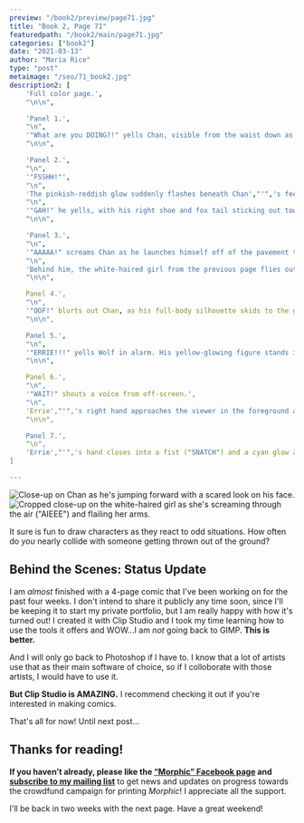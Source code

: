 ```yaml
---
preview: "/book2/preview/page71.jpg"
title: "Book 2, Page 71"
featuredpath: "/book2/main/page71.jpg"
categories: ["book2"]
date: "2021-03-13"
author: "Maria Rice"
type: "post"
metaimage: "/seo/71_book2.jpg"
description2: [
    'Full color page.',
    "\n\n",

    'Panel 1.',
    "\n",
    '"What are you DOING?!" yells Chan, visible from the waist down as he rushes forward toward the right side of the panel. Neither of his red tennis shoes touch the sunlit pavement. A small, pinkish-reddish glow appears on the ground just at the right panel border.',
    "\n\n",

    'Panel 2.',
    "\n",
    '"FSSHH!"',
    "\n",
    'The pinkish-reddish glow suddenly flashes beneath Chan',"'",'s feet as he haphazardly leaps over it.',
    "\n",
    '"GAH!" he yells, with his right shoe and fox tail sticking out towards the left side of the panel.',
    "\n\n",

    'Panel 3.',
    "\n",
    '"AAAAA!" screams Chan as he launches himself off of the pavement towards the viewer, his eyes widened and arms raised.',
    "\n",
    'Behind him, the white-haired girl from the previous page flies out of the pinkish-reddish glow with a scream ("AIEEEE!"), her long hair trailing behind her and her arms flailing. Her trajectory back to the pinkish-reddish glow shows a gloved, black-veined arm emerging from the ground, as though it threw the white-haired girl out of the ground.',
    "\n\n",

    Panel 4.',
    "\n",
    '"OOF!" blurts out Chan, as his full-body silhouette skids to the ground. The force of the fall sends his hood over his head and his tail swinging forward. He holds himself up with his knees and elbows to the pavement.',
    "\n\n",

    Panel 5.',
    "\n",
    '"ERRIE!!!" yells Wolf in alarm. His yellow-glowing figure stands in the foreground at the left side of the panel with his back to the viewer. Visible from the shoulders, up, he peers at Errie',"'",'s silhouette in the background. She rushes toward the left, making a beeline for a small dot on the pavement.',
    "\n\n",

    Panel 6.',
    "\n",
    '"WAIT!" shouts a voice from off-screen.',
    "\n",
    'Errie',"'",'s right hand approaches the viewer in the foreground as she reaches for the white, marble-shaped stone sitting on the rocky ground. She towers in mid-step in the background, with only her right leg in view as she slides forward. Her red hair trails behind her frightened, but determined, face.',
    "\n\n",

    Panel 7.',
    "\n",
    'Errie',"'",'s hand closes into a fist ("SNATCH") and a cyan glow appears around it, emitting a soft rushing sound ("FSHHH").',
]

---
```


![Close-up on Chan as he's jumping forward with a scared look on his face.](/embed/chan_is_alarmed.jpg)
![Cropped close-up on the white-haired girl as she's screaming through the air ("AIEEE") and flailing her arms.](/embed/kiri_is_screaming.jpg)

It sure is fun to draw characters as they react to odd situations. How often do _you_ nearly collide with someone getting thrown out of the ground?

## Behind the Scenes: Status Update

I am _almost_ finished with a 4-page comic that I've been working on for the past four weeks. I don't intend to share it publicly any time soon, since I'll be keeping it to start my private portfolio, but I am really happy with how it's turned out! I created it with Clip Studio and I took my time learning how to use the tools it offers and WOW...I am _not_ going back to GIMP. **This is better.**

And I will only go back to Photoshop if I have to. I know that a lot of artists use that as their main software of choice, so if I colloborate with those artists, I would have to use it. 

**But Clip Studio is AMAZING.** I recommend checking it out if you're interested in making comics.

That's all for now! Until next post...

## Thanks for reading!

**If you haven’t already, please like the [“Morphic” Facebook page](https://www.facebook.com/MorphicGraphicNovel/) and [subscribe to my mailing list](http://eepurl.com/g8TzPb)** to get news and updates on progress towards the crowdfund campaign for printing _Morphic_!
I appreciate all the support. 

I'll be back in two weeks with the next page. Have a great weekend!

